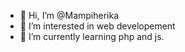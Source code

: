 - 👋 Hi, I’m @Mampiherika
- 👀 I’m interested in web developement
- 🌱 I’m currently learning php and js.


<!---
Mampiherika/Mampiherika is a ✨ special ✨ repository because its `README.md` (this file) appears on your GitHub profile.
You can click the Preview link to take a look at your changes.
--->
